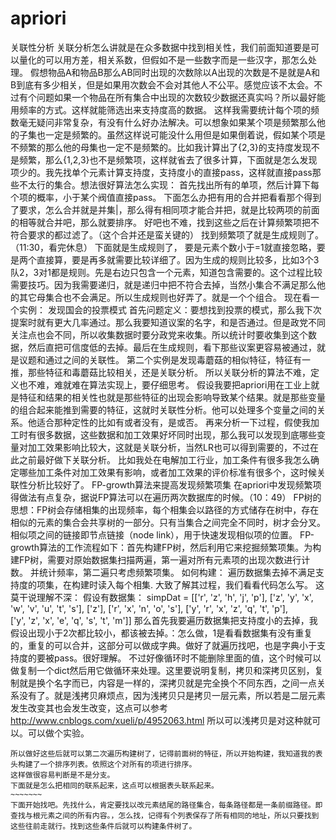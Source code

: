 # apriori
关联性分析
关联分析怎么讲就是在众多数据中找到相关性，我们前面知道要是可以量化的可以用方差，相关系数，但假如不是一些数字而是一些汉字，那怎么处理。
假想物品A和物品B那么AB同时出现的次数除以A出现的次数是不是就是A和B到底有多少相关，但是如果用次数会不会对其他人不公平。感觉应该不太会。不过有个问题如果一个物品在所有集合中出现的次数较少数据还真实吗？所以最好能用频率的方式。这样就能筛选出来支持度高的数据。
这样我需要统计每个项的频数毫无疑问非常复杂，有没有什么好办法解决。可以想象如果某个项是频繁那么他的子集也一定是频繁的。虽然这样说可能没什么用但是如果倒着说，假如某个项是不频繁的那么他的母集也一定不是频繁的。比如我计算出了{2,3}的支持度发现不是频繁，那么{1,2,3}也不是频繁项，这样就省去了很多计算，下面就是怎么发现项少的。我先找单个元素计算支持度，支持度小的直接pass，这样就直接pass那些不太行的集合。想法很好算法怎么实现：
首先找出所有的单项，然后计算下每个项的概率，小于某个阀值直接pass。
下面怎么办把有用的合并把看看那个得到了要求，怎么合并就是并集|，那么得有相同项才能合并把，就是比较两项的前面的相等就合并吧，那么就要排序。
好吧也不难，找到这些之后在计算频繁项把不符合要求的都过滤了。（这个合并还是蛮关键的）
找到频繁项了就是生成规则了。（11:30，看完休息）
下面就是生成规则了，
要是元素个数小于=1就直接忽略，要是两个直接算，要是再多就需要比较详细了。因为生成的规则比较多，比如3个3队2，3对1都是规则。先是右边只包含一个元素，知道包含需要的。这个过程比较需要技巧。因为我需要递归，就是递归中把不符合去掉，当然小集合不满足那么他的其它母集合也不会满足。所以生成规则也好弄了。就是一个个组合。
现在看一个实例：
发现国会的投票模式
首先问题定义：要想找到投票的模式，那么我下次提案时就有更大几率通过。那么我要知道议案的名字，和是否通过。但是政党不同关注点也会不同，所以收集数据时要分政党来收集。所以统计时要收集到这个数据，然后直把可信度低的去掉。最后在生成规则，看下那些议案更容易被通过，就是议题和通过之间的关联性。
第二个实例是发现毒蘑菇的相似特征，特征有一推，那些特征和毒蘑菇比较相关，还是关联分析。
所以关联分析的算法不难，定义也不难，难就难在算法实现上，要仔细思考。
假设我要把apriori用在工业上就是特征和结果的相关性也就是那些特征的出现会影响导致某个结果。就是那些变量的组合起来能推到需要的特征，这就时关联性分析。他可以处理多个变量之间的关系。他适合那种定性的比如有或者没有，是或否。
再来分析一下过程，假使我加工时有很多数据，这些数据和加工效果好坏同时出现，那么我可以发现到底哪些变量对加工效果影响比较大，这就是关联分析，当然LR也可以得到需要的，不过在此之前最好做下关联分析。
比如我处在电解加工行业，加工条件有很多我怎么确定哪些加工条件对加工效果有影响，或者加工效果的评价标准有很多个，这时候关联性分析比较好了。
FP-growth算法来提高发现频繁项集
在apriori中发现频繁项得做法有点复杂，据说FP算法可以在遍历两次数据库的时候。（10：49）
FP树的思想：FP树会存储相集的出现频率，每个相集会以路径的方式储存在树中，存在相似的元素的集合会共享树的一部分。只有当集合之间完全不同时，树才会分叉。相似项之间的链接即节点链接（node link），用于快速发现相似项的位置。
FP-growth算法的工作流程如下：首先构建FP树，然后利用它来挖掘频繁项集。为构建FP树，需要对原始数据集扫描两遍，第一遍对所有元素项的出现次数进行计数。
并统计频率，第二遍只考虑频繁项集。
如何构建：
遍历数据集去掉不满足支持度的项集，在构建时读入每个相集.
大致了解其过程，我们看看代码怎么写。
这莫干说理解不深：
假设有数据集：
simpDat = [['r', 'z', 'h', 'j', 'p'],
               ['z', 'y', 'x', 'w', 'v', 'u', 't', 's'],
               ['z'],
               ['r', 'x', 'n', 'o', 's'],
               ['y', 'r', 'x', 'z', 'q', 't', 'p'],
               ['y', 'z', 'x', 'e', 'q', 's', 't', 'm']]
那么首先我要遍历数据集把支持度小的去掉，我假设出现小于2次都比较小，都该被去掉。：怎么做，1是看看数据集有没有重复的，重复的可以合并，这部分可以做成字典。做好了就遍历找吧，也是字典小于支持度的要被pass。很好理解。
不过好像循环时不能删除里面的值，这个时候可以做复制一个dict然后用它做循环来处理。这里要说明复制，拷贝和深拷贝区别，复制就是换个名字而已，内容是一样的，深拷贝就是完全换个不同东西，之间一点关系没有了。就是浅拷贝麻烦点，因为浅拷贝只是拷贝一层元素，所以若是二层元素发生改变其也会发生改变，这点可以参考
http://www.cnblogs.com/xueli/p/4952063.html
所以可以浅拷贝是对这种就可以。可以做个实验。
~~~~~~~~~~~~~~~~~~~~~~~~~~~~~~~~~~~~~~~~~~~~
所以做好这些后就可以第二次遍历构建树了，记得前面树的特征，所以开始构建，我知道我的表头构建了一个排序列表。依照这个对所有的项进行排序。
这样做很容易判断是不是分支。
下面就是怎么把相同的联系起来，这点可以根据表头联系起来。
~~~~~~~
下面开始找吧。先找什么，肯定要找以改元素结尾的路径集合，每条路径都是一条前缀路径。即查找与根元素之间的所有内容。，怎么找，记得有个列表保存了所有相同的地址，所以只要找到这些往前走就行。找到这些条件后就可以构建条件树了。












